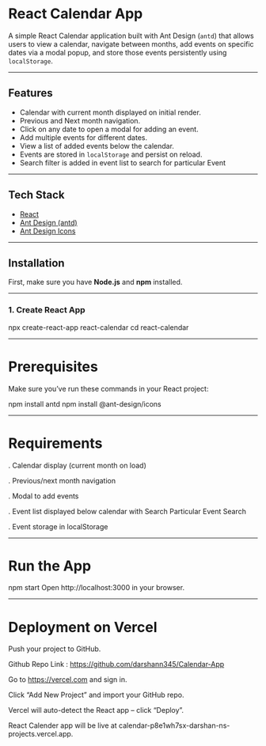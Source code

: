 # React Calendar App

A simple React Calendar application built with Ant Design (`antd`) that allows users to view a calendar, navigate between months, add events on specific dates via a modal popup, and store those events persistently using `localStorage`.

---

## Features

- Calendar with current month displayed on initial render.
- Previous and Next month navigation.
- Click on any date to open a modal for adding an event.
- Add multiple events for different dates.
- View a list of added events below the calendar.
- Events are stored in `localStorage` and persist on reload.
- Search filter is added in event list to search for particular Event

---

## Tech Stack

- [React](https://reactjs.org/)
- [Ant Design (antd)](https://ant.design/)
- [Ant Design Icons](https://ant.design/components/icon/)

---

## Installation

First, make sure you have **Node.js** and **npm** installed.

---


### 1. Create React App

npx create-react-app react-calendar
cd react-calendar

---



# Prerequisites
Make sure you’ve run these commands in your React project:

npm install antd
npm install @ant-design/icons

---


# Requirements

. Calendar display (current month on load)

. Previous/next month navigation

. Modal to add events

. Event list displayed below calendar with Search Particular Event Search

. Event storage in localStorage

---


# Run the App

npm start
Open http://localhost:3000 in your browser.

---


# Deployment on Vercel

Push your project to GitHub.

Github Repo Link : https://github.com/darshann345/Calendar-App

Go to https://vercel.com and sign in.

Click “Add New Project” and import your GitHub repo.

Vercel will auto-detect the React app – click “Deploy”.

React Calender app will be live at calendar-p8e1wh7sx-darshan-ns-projects.vercel.app.


